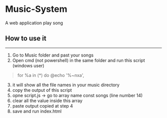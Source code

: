 # Music-System
A web application play song

## How to use it
----------------
1. Go to Music folder and past your songs
2. Open cmd (not powershell) in the same folder and run this script (windows user)

> for %a in (*) do @echo '%~nxa',

3. it will show all the file names in your music directory
4. copy the output of this script 
5. opne script.js -> go to  array name const songs (line number 14)
6. clear all the value inside this array
7. paste output copied at step 4
8. save and run index.html

